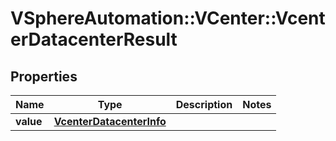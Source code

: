 # VSphereAutomation::VCenter::VcenterDatacenterResult

## Properties
Name | Type | Description | Notes
------------ | ------------- | ------------- | -------------
**value** | [**VcenterDatacenterInfo**](VcenterDatacenterInfo.md) |  | 



